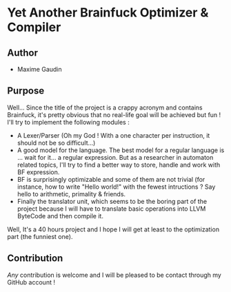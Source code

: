 Yet Another Brainfuck Optimizer & Compiler
==========================================

Author
------
- Maxime Gaudin

Purpose
-------
Well... Since the title of the project is a crappy acronym and contains Brainfuck, it's pretty obvious that no real-life goal will be achieved but fun !
I'll try to implement the following modules :

- A Lexer/Parser (Oh my God ! With a one character per instruction, it should not be so difficult...)
- A good model for the language. The best model for a regular language is ... wait for it... a regular expression. But as a researcher in automaton related topics, I'll try to find a better way to store, handle and work with BF expression.
- BF is surprisingly optimizable and some of them are not trivial (for instance, how to write "Hello world!" with the fewest intructions ? Say hello to arithmetic, primality & friends.
- Finally the translator unit, which seems to be the boring part of the project because I will have to translate basic operations into LLVM ByteCode and then compile it.

Well, It's a 40 hours project and I hope I will get at least to the optimization part (the funniest one). 

Contribution
------------
*Any* contribution is welcome and I will be pleased to be contact through my GitHub account !
